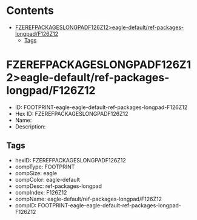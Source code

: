 



Contents
========

* [FZEREFPACKAGESLONGPADF126Z12>eagle-default/ref-packages-longpad/F126Z12](#fzerefpackageslongpadf126z12eagle-defaultref-packages-longpadf126z12)
	* [Tags](#tags)

# FZEREFPACKAGESLONGPADF126Z12>eagle-default/ref-packages-longpad/F126Z12

- ID: FOOTPRINT-eagle-eagle-default-ref-packages-longpad-F126Z12
- Hex ID: FZEREFPACKAGESLONGPADF126Z12
- Name: 
- Description: 

## Tags

- hexID: FZEREFPACKAGESLONGPADF126Z12
- oompType: FOOTPRINT
- oompSize: eagle
- oompColor: eagle-default
- oompDesc: ref-packages-longpad
- oompIndex: F126Z12
- oompName: eagle-default/ref-packages-longpad/F126Z12
- oompID: FOOTPRINT-eagle-eagle-default-ref-packages-longpad-F126Z12
